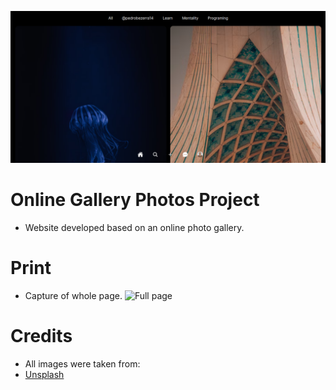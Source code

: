 ![Topping page](./topping.png)
# Online Gallery Photos Project 
- Website developed based on an online photo gallery.

# Print
- Capture of whole page.
![Full page](./fullsize.png)

# Credits
- All images were taken from:
- [Unsplash](https://unsplash.com/pt-br)
